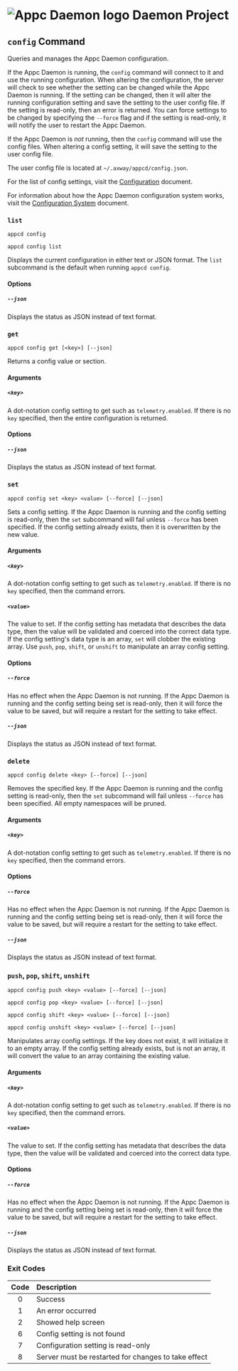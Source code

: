 # ![Appc Daemon logo](../images/appc-daemon.png) Daemon Project

## `config` Command

Queries and manages the Appc Daemon configuration.

If the Appc Daemon is running, the `config` command will connect to it and use the running
configuration. When altering the configuration, the server will check to see whether the setting can
be changed while the Appc Daemon is running. If the setting can be changed, then it will alter the
running configuration setting and save the setting to the user config file. If the setting is
read-only, then an error is returned. You can force settings to be changed by specifying the
`--force` flag and if the setting is read-only, it will notify the user to restart the Appc Daemon.

If the Appc Daemon is _not_ running, then the `config` command will use the config files. When
altering a config setting, it will save the setting to the user config file.

The user config file is located at `~/.axway/appcd/config.json`.

For the list of config settings, visit the [Configuration](../Configuration.md) document.

For information about how the Appc Daemon configuration system works, visit the
[Configuration System](../Components/Configuration-System.md) document.

### `list`

```
appcd config

appcd config list
```

Displays the current configuration in either text or JSON format. The `list` subcommand is the
default when running `appcd config`.

#### Options

##### `--json`

Displays the status as JSON instead of text format.

### `get`

```
appcd config get [<key>] [--json]
```

Returns a config value or section.

#### Arguments

##### `<key>`

A dot-notation config setting to get such as `telemetry.enabled`. If there is no `key` specified,
then the entire configuration is returned.

#### Options

##### `--json`

Displays the status as JSON instead of text format.

### `set`

```
appcd config set <key> <value> [--force] [--json]
```

Sets a config setting. If the Appc Daemon is running and the config setting is read-only, then the
`set` subcommand will fail unless `--force` has been specified. If the config setting already
exists, then it is overwritten by the new value.

#### Arguments

##### `<key>`

A dot-notation config setting to get such as `telemetry.enabled`. If there is no `key` specified,
then the command errors.

##### `<value>`

The value to set. If the config setting has metadata that describes the data type, then the value
will be validated and coerced into the correct data type. If the config setting's data type is an
array, `set` will clobber the existing array. Use `push`, `pop`, `shift`, or `unshift` to manipulate
an array config setting.

#### Options

##### `--force`

Has no effect when the Appc Daemon is not running. If the Appc Daemon is running and the config
setting being set is read-only, then it will force the value to be saved, but will require a restart
for the setting to take effect.

##### `--json`

Displays the status as JSON instead of text format.

### `delete`

```
appcd config delete <key> [--force] [--json]
```

Removes the specified key. If the Appc Daemon is running and the config setting is read-only, then
the `set` subcommand will fail unless `--force` has been specified. All empty namespaces will be
pruned.

#### Arguments

##### `<key>`

A dot-notation config setting to get such as `telemetry.enabled`. If there is no `key` specified,
then the command errors.

#### Options

##### `--force`

Has no effect when the Appc Daemon is not running. If the Appc Daemon is running and the config
setting being set is read-only, then it will force the value to be saved, but will require a restart
for the setting to take effect.

##### `--json`

Displays the status as JSON instead of text format.

### `push`, `pop`, `shift`, `unshift`

```
appcd config push <key> <value> [--force] [--json]

appcd config pop <key> <value> [--force] [--json]

appcd config shift <key> <value> [--force] [--json]

appcd config unshift <key> <value> [--force] [--json]
```

Manipulates array config settings. If the key does not exist, it will initialize it to an empty
array. If the config setting already exists, but is not an array, it will convert the value to an
array containing the existing value.

#### Arguments

##### `<key>`

A dot-notation config setting to get such as `telemetry.enabled`. If there is no `key` specified,
then the command errors.

##### `<value>`

The value to set. If the config setting has metadata that describes the data type, then the value
will be validated and coerced into the correct data type.

#### Options

##### `--force`

Has no effect when the Appc Daemon is not running. If the Appc Daemon is running and the config
setting being set is read-only, then it will force the value to be saved, but will require a restart
for the setting to take effect.

##### `--json`

Displays the status as JSON instead of text format.

### Exit Codes

| Code  | Description                                          |
| :---: | :--------------------------------------------------- |
| 0     | Success                                              |
| 1     | An error occurred                                    |
| 2     | Showed help screen                                   |
| 6     | Config setting is not found                          |
| 7     | Configuration setting is read-only                   |
| 8     | Server must be restarted for changes to take effect  |
